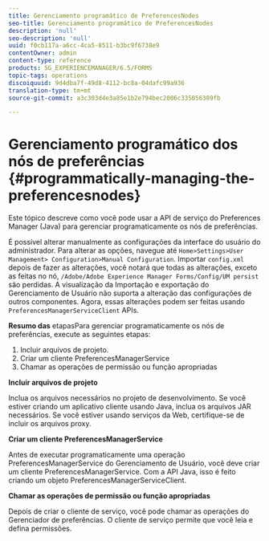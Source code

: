 ```yaml
---
title: Gerenciamento programático de PreferencesNodes
seo-title: Gerenciamento programático de PreferencesNodes
description: 'null'
seo-description: 'null'
uuid: f0cb117a-a6cc-4ca5-8511-b3bc9f6738e9
contentOwner: admin
content-type: reference
products: SG_EXPERIENCEMANAGER/6.5/FORMS
topic-tags: operations
discoiquuid: 9d4dba7f-49d8-4112-bc8a-04dafc99a936
translation-type: tm+mt
source-git-commit: a3c303d4e3a85e1b2e794bec2006c335056309fb

---
```



# Gerenciamento programático dos nós de preferências {#programmatically-managing-the-preferencesnodes}

Este tópico descreve como você pode usar a API de serviço do Preferences Manager (Java) para gerenciar programaticamente os nós de preferências.

É possível alterar manualmente as configurações da interface do usuário do administrador. Para alterar as opções, navegue até `Home>Settings>User Management> Configuration>Manual Configuration`. Importar `config.xml` depois de fazer as alterações, você notará que todas as alterações, exceto as feitas no nó, `/Adobe/Adobe Experience Manager Forms/Config/UM persist` são perdidas. A visualização da Importação e exportação do Gerenciamento de Usuário não suporta a alteração das configurações de outros componentes. Agora, essas alterações podem ser feitas usando `PreferencesManagerServiceClient` APIs.

**Resumo das** etapasPara gerenciar programaticamente os nós de preferências, execute as seguintes etapas:

1. Incluir arquivos de projeto.
1. Criar um cliente PreferencesManagerService
1. Chamar as operações de permissão ou função apropriadas

**Incluir arquivos de projeto**

Inclua os arquivos necessários no projeto de desenvolvimento. Se você estiver criando um aplicativo cliente usando Java, inclua os arquivos JAR necessários. Se você estiver usando serviços da Web, certifique-se de incluir os arquivos proxy.

**Criar um cliente PreferencesManagerService**

Antes de executar programaticamente uma operação PreferencesManagerService do Gerenciamento de Usuário, você deve criar um cliente PreferencesManagerService. Com a API Java, isso é feito criando um objeto PreferencesManagerServiceClient.

**Chamar as operações de permissão ou função apropriadas**

Depois de criar o cliente de serviço, você pode chamar as operações do Gerenciador de preferências. O cliente de serviço permite que você leia e defina permissões.

